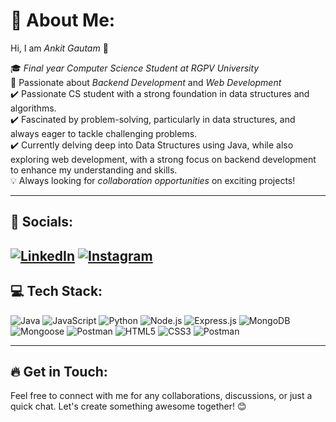 # 💫 About Me:

Hi, I am *Ankit Gautam* 👋
 
🎓 *Final year Computer Science Student at RGPV University*  
🎯 Passionate about *Backend Development* and *Web Development*        
✔️ Passionate CS student with a strong foundation in data structures and algorithms.  
✔️ Fascinated by problem-solving, particularly in data structures, and always eager to tackle challenging problems.    
✔️ Currently delving deep into Data Structures using Java, while also exploring web development, with a strong focus on backend development to enhance my understanding and skills.   
💡 Always looking for *collaboration opportunities* on exciting projects!  

---

## 🌟 Socials:

[![LinkedIn](https://img.shields.io/badge/LinkedIn-%230A66C2.svg?logo=LinkedIn&logoColor=white)](https://www.linkedin.com/in/ankit-gautam-3736)
[![Instagram](https://img.shields.io/badge/Instagram-%23E4405F.svg?logo=Instagram&logoColor=white)](https://www.instagram.com/ankit.dairies)
---

## 💻 Tech Stack:

![Java](https://img.shields.io/badge/Java-%23ED8B00.svg?style=flat&logo=java&logoColor=white) 
![JavaScript](https://img.shields.io/badge/JavaScript-%23F7DF1E.svg?style=flat&logo=javascript&logoColor=black) 
![Python](https://img.shields.io/badge/Python-%2314354C.svg?style=flat&logo=python&logoColor=white) 
![Node.js](https://img.shields.io/badge/Node.js-%2343853D.svg?style=flat&logo=node.js&logoColor=white)
![Express.js](https://img.shields.io/badge/Express.js-%23000000.svg?style=flat&logo=express&logoColor=white)
![MongoDB](https://img.shields.io/badge/MongoDB-%2347A248.svg?style=flat&logo=mongodb&logoColor=white)
![Mongoose](https://img.shields.io/badge/Mongoose-%2347A248.svg?style=flat&logo=mongodb&logoColor=white)
![Postman](https://img.shields.io/badge/Postman-%23FF6C37.svg?style=flat&logo=postman&logoColor=white)
![HTML5](https://img.shields.io/badge/HTML5-%23E34F26.svg?style=flat&logo=html5&logoColor=white) 
![CSS3](https://img.shields.io/badge/CSS3-%231572B6.svg?style=flat&logo=css3&logoColor=white) 
![Postman](https://img.shields.io/badge/Postman-%23FF6C37.svg?style=flat&logo=postman&logoColor=white)

---

## 🔥 Get in Touch:

Feel free to connect with me for any collaborations, discussions, or just a quick chat. Let's create something awesome together! 😊
